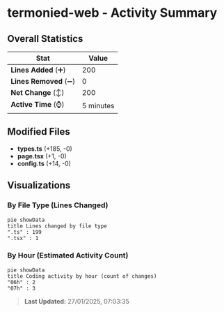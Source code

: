 # termonied-web - Activity Summary 

## Overall Statistics

| Stat                   | Value                                                             |
| ---------------------- | ----------------------------------------------------------------- |
| **Lines Added** (➕)   | 200                                          |
| **Lines Removed** (➖) | 0                                        |
| **Net Change** (↕)    | 200                |
| **Active Time** (⌚)   | 5 minutes |


## Modified Files
- **types.ts** (+185, -0)
- **page.tsx** (+1, -0)
- **config.ts** (+14, -0)

## Visualizations

### By File Type (Lines Changed)

```mermaid
pie showData
title Lines changed by file type
".ts" : 199
".tsx" : 1
```

### By Hour (Estimated Activity Count)

```mermaid
pie showData
title Coding activity by hour (count of changes)
"06h" : 2
"07h" : 3
```


> **Last Updated:** 27/01/2025, 07:03:35